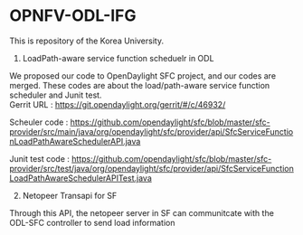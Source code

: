 # OPNFV-ODL-IFG
This is repository of the Korea University.

1. LoadPath-aware service function scheduelr in ODL

  We proposed our code to OpenDaylight SFC project, and our codes are merged.
  These codes are about the load/path-aware service function scheduler and Junit test.  
  Gerrit URL : https://git.opendaylight.org/gerrit/#/c/46932/ 
  
  Scheuler code : https://github.com/opendaylight/sfc/blob/master/sfc-provider/src/main/java/org/opendaylight/sfc/provider/api/SfcServiceFunctionLoadPathAwareSchedulerAPI.java
  
  Junit test code : https://github.com/opendaylight/sfc/blob/master/sfc-provider/src/test/java/org/opendaylight/sfc/provider/api/SfcServiceFunctionLoadPathAwareSchedulerAPITest.java
  
  
2. Netopeer Transapi for SF

  Through this API, the netopeer server in SF can communitcate with the ODL-SFC controller to send load information
 
